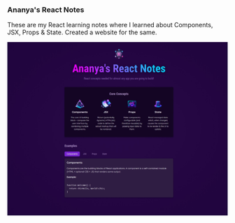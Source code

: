 ### Ananya's React Notes
These are my React learning notes where I learned about Components, JSX, Props & State. Created a website for the same.


![Landing page](./src/assets/demo.jpeg)
